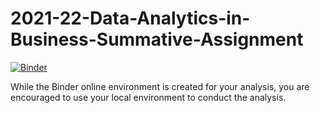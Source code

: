 # 2021-22-Data-Analytics-in-Business-Summative-Assignment
[![Binder](https://mybinder.org/badge_logo.svg)](https://mybinder.org/v2/gh/BristolDataAnalyticsinBusiness/2021-22-Data-Analytics-in-Business-Summative-Assignment/HEAD)

While the Binder online environment is created for your analysis, you are encouraged to use your local environment to conduct the analysis.
